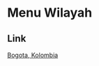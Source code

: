 # Menu Wilayah

## Link

[Bogota, Kolombia](https://github.com/gigit-pemilu/pemilu-2024-99-luar-negeri/tree/main/pileg-dpr/hitung-suara/sub/99-luar-negeri/sub/19-bogota-kolombia/sub/01-bogota-kolombia)


